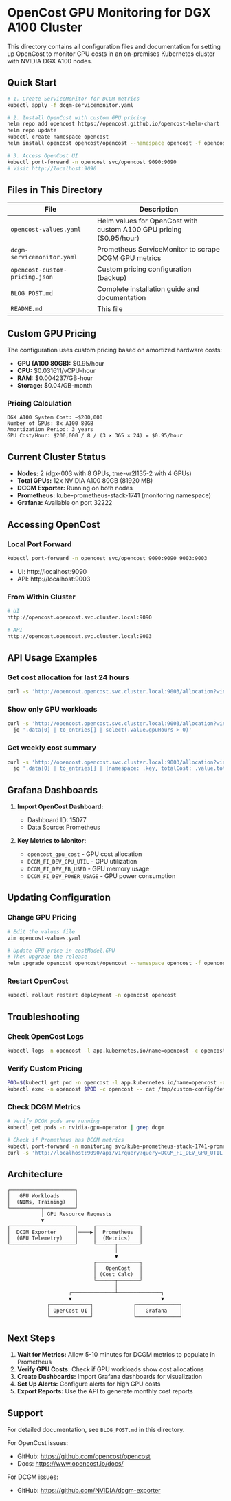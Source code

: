 # OpenCost GPU Monitoring for DGX A100 Cluster

This directory contains all configuration files and documentation for setting up OpenCost to monitor GPU costs in an on-premises Kubernetes cluster with NVIDIA DGX A100 nodes.

## Quick Start

```bash
# 1. Create ServiceMonitor for DCGM metrics
kubectl apply -f dcgm-servicemonitor.yaml

# 2. Install OpenCost with custom GPU pricing
helm repo add opencost https://opencost.github.io/opencost-helm-chart
helm repo update
kubectl create namespace opencost
helm install opencost opencost/opencost --namespace opencost -f opencost-values.yaml

# 3. Access OpenCost UI
kubectl port-forward -n opencost svc/opencost 9090:9090
# Visit http://localhost:9090
```

## Files in This Directory

| File | Description |
|------|-------------|
| `opencost-values.yaml` | Helm values for OpenCost with custom A100 GPU pricing ($0.95/hour) |
| `dcgm-servicemonitor.yaml` | Prometheus ServiceMonitor to scrape DCGM GPU metrics |
| `opencost-custom-pricing.json` | Custom pricing configuration (backup) |
| `BLOG_POST.md` | Complete installation guide and documentation |
| `README.md` | This file |

## Custom GPU Pricing

The configuration uses custom pricing based on amortized hardware costs:

- **GPU (A100 80GB):** $0.95/hour
- **CPU:** $0.031611/vCPU-hour
- **RAM:** $0.004237/GB-hour
- **Storage:** $0.04/GB-month

### Pricing Calculation

```
DGX A100 System Cost: ~$200,000
Number of GPUs: 8x A100 80GB
Amortization Period: 3 years
GPU Cost/Hour: $200,000 / 8 / (3 × 365 × 24) = $0.95/hour
```

## Current Cluster Status

- **Nodes:** 2 (dgx-003 with 8 GPUs, tme-vr2l135-2 with 4 GPUs)
- **Total GPUs:** 12x NVIDIA A100 80GB (81920 MB)
- **DCGM Exporter:** Running on both nodes
- **Prometheus:** kube-prometheus-stack-1741 (monitoring namespace)
- **Grafana:** Available on port 32222

## Accessing OpenCost

### Local Port Forward
```bash
kubectl port-forward -n opencost svc/opencost 9090:9090 9003:9003
```
- UI: http://localhost:9090
- API: http://localhost:9003

### From Within Cluster
```bash
# UI
http://opencost.opencost.svc.cluster.local:9090

# API
http://opencost.opencost.svc.cluster.local:9003
```

## API Usage Examples

### Get cost allocation for last 24 hours
```bash
curl -s 'http://opencost.opencost.svc.cluster.local:9003/allocation?window=24h&aggregate=namespace' | jq '.'
```

### Show only GPU workloads
```bash
curl -s 'http://opencost.opencost.svc.cluster.local:9003/allocation?window=24h' | \
  jq '.data[0] | to_entries[] | select(.value.gpuHours > 0)'
```

### Get weekly cost summary
```bash
curl -s 'http://opencost.opencost.svc.cluster.local:9003/allocation?window=7d&aggregate=namespace' | \
  jq '.data[0] | to_entries[] | {namespace: .key, totalCost: .value.totalCost, gpuCost: .value.gpuCost}'
```

## Grafana Dashboards

1. **Import OpenCost Dashboard:**
   - Dashboard ID: 15077
   - Data Source: Prometheus

2. **Key Metrics to Monitor:**
   - `opencost_gpu_cost` - GPU cost allocation
   - `DCGM_FI_DEV_GPU_UTIL` - GPU utilization
   - `DCGM_FI_DEV_FB_USED` - GPU memory usage
   - `DCGM_FI_DEV_POWER_USAGE` - GPU power consumption

## Updating Configuration

### Change GPU Pricing
```bash
# Edit the values file
vim opencost-values.yaml

# Update GPU price in costModel.GPU
# Then upgrade the release
helm upgrade opencost opencost/opencost --namespace opencost -f opencost-values.yaml
```

### Restart OpenCost
```bash
kubectl rollout restart deployment -n opencost opencost
```

## Troubleshooting

### Check OpenCost Logs
```bash
kubectl logs -n opencost -l app.kubernetes.io/name=opencost -c opencost --tail=50
```

### Verify Custom Pricing
```bash
POD=$(kubectl get pod -n opencost -l app.kubernetes.io/name=opencost -o jsonpath="{.items[0].metadata.name}")
kubectl exec -n opencost $POD -c opencost -- cat /tmp/custom-config/default.json
```

### Check DCGM Metrics
```bash
# Verify DCGM pods are running
kubectl get pods -n nvidia-gpu-operator | grep dcgm

# Check if Prometheus has DCGM metrics
kubectl port-forward -n monitoring svc/kube-prometheus-stack-1741-prometheus 9090:9090 &
curl -s 'http://localhost:9090/api/v1/query?query=DCGM_FI_DEV_GPU_UTIL'
```

## Architecture

```
┌─────────────────────┐
│   GPU Workloads     │
│  (NIMs, Training)   │
└──────────┬──────────┘
           │ GPU Resource Requests
           ▼
┌─────────────────────┐     ┌──────────────┐
│  DCGM Exporter      │────▶│  Prometheus  │
│  (GPU Telemetry)    │     │  (Metrics)   │
└─────────────────────┘     └──────┬───────┘
                                   │
                                   ▼
                            ┌──────────────┐
                            │   OpenCost   │
                            │ (Cost Calc)  │
                            └──────┬───────┘
                                   │
                    ┌──────────────┴──────────────┐
                    ▼                             ▼
             ┌─────────────┐             ┌──────────────┐
             │ OpenCost UI │             │   Grafana    │
             └─────────────┘             └──────────────┘
```

## Next Steps

1. **Wait for Metrics:** Allow 5-10 minutes for DCGM metrics to populate in Prometheus
2. **Verify GPU Costs:** Check if GPU workloads show cost allocations
3. **Create Dashboards:** Import Grafana dashboards for visualization
4. **Set Up Alerts:** Configure alerts for high GPU costs
5. **Export Reports:** Use the API to generate monthly cost reports

## Support

For detailed documentation, see `BLOG_POST.md` in this directory.

For OpenCost issues:
- GitHub: https://github.com/opencost/opencost
- Docs: https://www.opencost.io/docs/

For DCGM issues:
- GitHub: https://github.com/NVIDIA/dcgm-exporter


